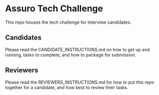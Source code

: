 # Assuro Tech Challenge

This repo houses the tech challenge for interview candidates.

## Candidates

Please read the CANDIDATE_INSTRUCTIONS.md on how to get up and running, tasks to complete, and how to package for submission.

## Reviewers

Please read the REVIEWERS_INSTRUCTIONS.md for how to put this repo together for a candidate, and how best to review their tasks.